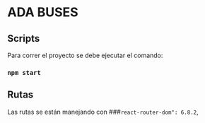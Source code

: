 # ADA BUSES



## Scripts

Para correr el proyecto se debe ejecutar el comando:

### `npm start`

## Rutas

Las rutas se están manejando con ###`react-router-dom": 6.8.2`,



